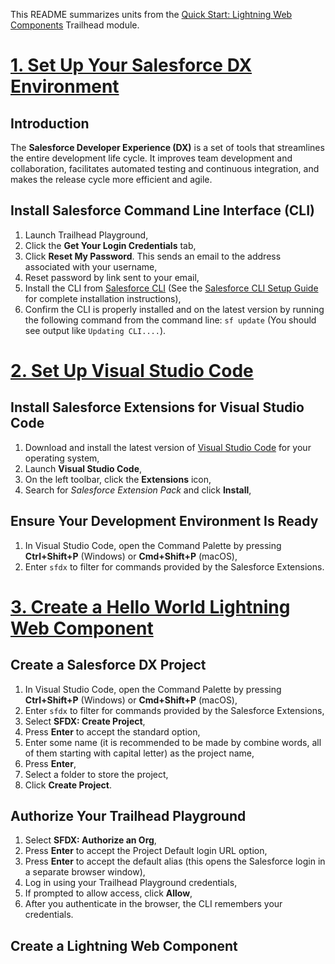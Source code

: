 This README summarizes  units from the [Quick Start: Lightning Web Components](https://trailhead.salesforce.com/content/learn/projects/quick-start-lightning-web-components) Trailhead module.

# [1. Set Up Your Salesforce DX Environment](https://trailhead.salesforce.com/content/learn/projects/quick-start-lightning-web-components/set-up-salesforce-dx)

## Introduction
The **Salesforce Developer Experience (DX)** is a set of tools that streamlines the entire development life cycle. It improves team development and collaboration, facilitates automated testing and continuous integration, and makes the release cycle more efficient and agile.

## Install Salesforce Command Line Interface (CLI)
1. Launch Trailhead Playground,
2. Click the **Get Your Login Credentials** tab,
3. Click **Reset My Password**. This sends an email to the address associated with your username,
4. Reset password by link sent to your email,
5. Install the CLI from [Salesforce CLI](https://developer.salesforce.com/tools/salesforcecli) (See the [Salesforce CLI Setup Guide](https://developer.salesforce.com/docs/atlas.en-us.sfdx_setup.meta/sfdx_setup/sfdx_setup_intro.htm) for complete installation instructions),
6. Confirm the CLI is properly installed and on the latest version by running the following command from the command line: `sf update` (You should see output like `Updating CLI....`).

# [2. Set Up Visual Studio Code](https://trailhead.salesforce.com/content/learn/projects/quick-start-lightning-web-components/set-up-visual-studio-code)

## Install Salesforce Extensions for Visual Studio Code
1. Download and install the latest version of [Visual Studio Code](https://code.visualstudio.com/) for your operating system,
2. Launch **Visual Studio Code**,
3. On the left toolbar, click the **Extensions** icon,
4. Search for *Salesforce Extension Pack* and click **Install**,

## Ensure Your Development Environment Is Ready
1. In Visual Studio Code, open the Command Palette by pressing **Ctrl+Shift+P** (Windows) or **Cmd+Shift+P** (macOS),
2. Enter `sfdx` to filter for commands provided by the Salesforce Extensions.

# [3. Create a Hello World Lightning Web Component](https://trailhead.salesforce.com/content/learn/projects/quick-start-lightning-web-components/create-a-hello-world-lightning-web-component)

## Create a Salesforce DX Project
1. In Visual Studio Code, open the Command Palette by pressing **Ctrl+Shift+P** (Windows) or **Cmd+Shift+P** (macOS),
2. Enter `sfdx` to filter for commands provided by the Salesforce Extensions,
3. Select **SFDX: Create Project**,
4. Press **Enter** to accept the standard option,
5. Enter some name (it is recommended to be made by combine words, all of them starting with capital letter) as the project name,
6. Press **Enter**,
7. Select a folder to store the project,
8. Click **Create Project**.

## Authorize Your Trailhead Playground
1. Select **SFDX: Authorize an Org**,
2. Press **Enter** to accept the Project Default login URL option,
3. Press **Enter** to accept the default alias (this opens the Salesforce login in a separate browser window),
4. Log in using your Trailhead Playground credentials,
5. If prompted to allow access, click **Allow**,
6. After you authenticate in the browser, the CLI remembers your credentials.

## Create a Lightning Web Component
